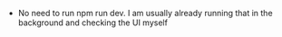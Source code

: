 - No need to run npm run dev. I am usually already running that in the background and checking the UI myself